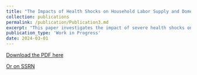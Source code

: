 ```yaml
---
title: "The Impacts of Health Shocks on Household Labor Supply and Domestic Production (with Giovanni Di Meo)"
collection: publications
permalink: /publication/Publication3.md
excerpt: "This paper investigates the impact of severe health shocks on labor supply decisions and domestic production within German households. We draw from the German SocioEconomic Panel (SOEP), focusing on individuals aged 25 to 50 at the time of their first observed health shock. After the health shock, we find that affected individuals suffer a persistent loss in annual gross labor income of around 3,300 Euros. This effect results mostly from adjustments at the extensive margin, with labor market participation declining by about 13%. We observe a reduction in full-time employment, but no significant effect on part-time employment. At the household level, a combination of public transfers and added worker effect effectively compensates for the income loss. Finally, individuals experiencing a health shock, in particular women, spend more time on domestic production."
publication_type: 'Work in Progress'
date: 2024-03-01
---
```


[Download the PDF here](../files/DME_2024.pdf)

[Or on SSRN](https://papers.ssrn.com/sol3/papers.cfm?abstract_id=4864143)
